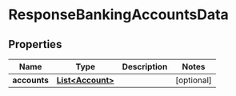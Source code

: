 # ResponseBankingAccountsData

## Properties
Name | Type | Description | Notes
------------ | ------------- | ------------- | -------------
**accounts** | [**List&lt;Account&gt;**](Account.md) |  |  [optional]
